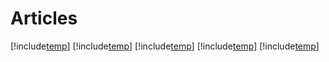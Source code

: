 # Articles

[!include[temp](articles.include.10.md)]
[!include[temp](articles.include.20.md)]
[!include[temp](articles.include.30.md)]
[!include[temp](articles.include.40.md)]
[!include[temp](articles.include.50.md)]
